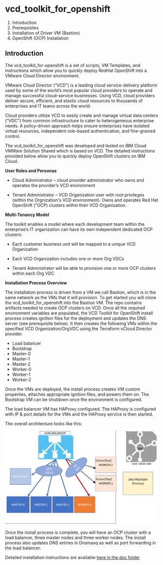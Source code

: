 # vcd_toolkit_for_openshift
1.  Introduction
2.  Prerequisites
3.  Installation of Driver VM (Bastion)
4.  OpenShift (OCP) Installation

## Introduction
The vcd_toolkit_for-openshift is a set of scripts, VM Templates, and instructions which allow you to quickly deploy RedHat OpenShift into a VMware Cloud Director environment.

VMware Cloud Director (“VCD”) is a leading cloud service-delivery platform used by some of the world’s most popular cloud providers to operate and manage successful cloud-service businesses. Using VCD, cloud providers deliver secure, efficient, and elastic cloud resources to thousands of enterprises and IT teams across the world.

Cloud providers utilize VCD to easily create and manage virtual data centers (“VDC”) from common infrastructure to cater to heterogeneous enterprise needs. A policy-driven approach helps ensure enterprises have isolated virtual resources, independent role-based authentication, and fine-grained control.

The vcd_toolkit_for_openshift was developed and tested on IBM Cloud VMWare Solution Shared which is based on VCD.   The detailed instructions provided below allow you to quickly deploy OpenShift clusters on IBM Cloud.

**User Roles and Personas**

* Cloud Administrator – cloud provider administrator who owns and operates the provider’s VCD environment

* Tenant Administrator – VCD Organization user with root privileges (within the Orgnization's VCD environment). Owns and operates Red Hat OpenShift ("OCP) clusters within their VCD Organization.

**Multi-Tenancy Model**

The toolkit enables a model where each development team within the enterprise’s IT organization can have its own independent dedicated OCP clusters:

* Each customer business unit will be mapped to a unique VCD Organization

* Each VCD Organization includes one or more Org VDCs

* Tenant Administrator will be able to provision one or more OCP clusters within each Org VDC

**Installation Process Overview**

The installation process is driven from a VM we call Bastion, which is in the same network as the VMs that it will provision.  To get started you will clone the vcd_toolkit_for_openshift into the Bastion VM.
The repo contains artifacts needed to create OCP clusters on VCD. Once all the required environment variables are populated, the VCD Toolkit for OpenShift install process creates ignition files for the deployment and updates the DNS server (see prerequisite below). It then creates the following VMs within the specified VCD Organization/OrgVDC using the Terraform vCloud Director provider.

* Load balancer
* Bootstrap 
* Master-0 
* Master-1
* Master-2
* Worker-0
* Worker-1
* Worker-2

Once the VMs are deployed, the install process creates VM custom properties, attaches appropriate ignition files, and powers them on. The Bootstrap VM can be shutdown once the environment is configured.

The load balancer VM has HAProxy configured. The HAProxy is configured with IP & port details for the VMs and the HAProxy service is then started.

The overall architecture looks like this:
<p align="center">
<img alt="st-v2" src="Images/Arch.png"/>
</p>

Once the install process is complete, you will have an OCP cluster with a load balancer, three master nodes and three worker nodes. The install process also updates DNS entries in Dnsmasq as well as port forwarding in the load balancer.

Detailed installation instructions are available [here in the doc folder](doc/ibm-cloud-vss.md)
